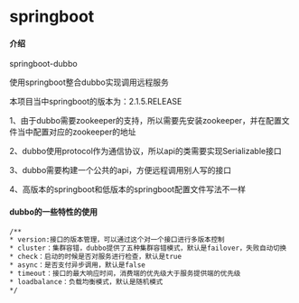# springboot

#### 介绍

springboot-dubbo

使用springboot整合dubbo实现调用远程服务

本项目当中springboot的版本为：2.1.5.RELEASE

1、由于dubbo需要zookeeper的支持，所以需要先安装zookeeper，并在配置文件当中配置对应的zookeeper的地址

2、dubbo使用protocol作为通信协议，所以api的类需要实现Serializable接口

3、dubbo需要构建一个公共的api，方便远程调用别人写的接口

4、高版本的springboot和低版本的springboot配置文件写法不一样


#### dubbo的一些特性的使用

```xml
/**
* version:接口的版本管理，可以通过这个对一个接口进行多版本控制
* cluster：集群容错，dubbo提供了五种集群容错模式，默认是failover，失败自动切换
* check：启动的时候是否对服务进行检查，默认是true
* async：是否支付异步调用，默认是false
* timeout：接口的最大响应时间，消费端的优先级大于服务提供端的优先级
* loadbalance：负载均衡模式，默认是随机模式
*/
```

              
